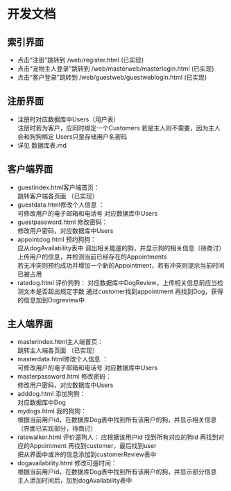 # 开发文档

## 索引界面
* 点击“注册”跳转到 /web/register.html (已实现)
* 点击“宠物主人登录”跳转到 /web/masterweb/masterlogin.html (已实现)
* 点击“客户登录”跳转到 /web/guestweb/guestweblogin.html (已实现)

## 注册界面
-  注册时对应数据库中Users（用户表）  
注册时若为客户，应同时绑定一个Customers
若是主人则不需要，因为主人会和狗狗绑定
Users只是存储用户名密码
- 详见 数据库表.md  
## 客户端界面
* guestindex.html客户端首页：  
跳转客户端各页面 （已实现）
* guestdata.html修改个人信息 ：  
可修改用户的电子邮箱和电话号 对应数据库中Users
* guestpassword.html 修改密码：  
修改用户密码，对应数据库中Users  
* appointdog.html 预约狗狗：  
应从dogAvailability表中 调出相关能遛的狗，并显示狗的相关信息（待商讨）  
上传用户的信息，并检测当前已经存在的Appointments  
若无冲突则预约成功并增加一个新的Appointment，若有冲突则提示当前时间已被占用
* ratedog.html 评价狗狗：
对应数据库中DogReview，上传相关信息前应当检测文本是否超出规定字数
通过customer找到appointment 再找到Dog，获得的信息加到Dogreview中

## 主人端界面
* masterindex.html主人端首页：  
  跳转主人端各页面 （已实现）
* masterdata.html修改个人信息 ：  
    可修改用户的电子邮箱和电话号 对应数据库中Users
* masterpassword.html 修改密码：  
  修改用户密码，对应数据库中Users  
* adddog.html 添加狗狗：  
对应数据库中Dog
* mydogs.html 我的狗狗：  
根据当前用户id，在数据库Dog表中找到所有该用户的狗，并显示相关信息（界面已实现部分，待商讨）
* ratewalker.html 评价遛狗人：
应根据该用户id 找到所有对应的狗id 再找到对应的Appointment 再找到customer，最后找到user  
把从界面中或许的信息添加到customerReview表中
* dogavailability.html 修改可遛时间：  
  根据当前用户id，在数据库Dog表中找到所有该用户的狗，并显示部分信息  
主人添加时间后，加到dogAvailability表中